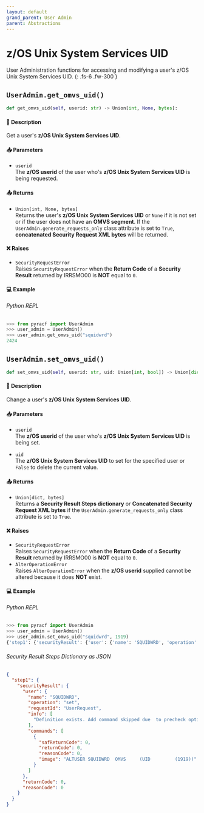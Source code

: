 ```yaml
---
layout: default
grand_parent: User Admin
parent: Abstractions
---
```


# z/OS Unix System Services UID

User Administration functions for accessing and modifying a user's z/OS Unix System Services UID. 
{: .fs-6 .fw-300 }

## `UserAdmin.get_omvs_uid()`

```python
def get_omvs_uid(self, userid: str) -> Union[int, None, bytes]:
```

#### 📄 Description

Get a user's **z/OS Unix System Services UID**.

#### 📥 Parameters
* `userid`<br>
  The **z/OS userid** of the user who's **z/OS Unix System Services UID** is being requested.

#### 📤 Returns
* `Union[int, None, bytes]`<br>
  Returns the user's **z/OS Unix System Services UID** or `None` if it is not set or if the user does not have an **OMVS segment**. If the `UserAdmin.generate_requests_only` class attribute is set to `True`, **concatenated Security Request XML bytes** will be returned.

#### ❌ Raises
* `SecurityRequestError`<br>
  Raises `SecurityRequestError` when the **Return Code** of a **Security Result** returned by IRRSMO00 is **NOT** equal to `0`.

#### 💻 Example

###### Python REPL
```python
>>> from pyracf import UserAdmin
>>> user_admin = UserAdmin()
>>> user_admin.get_omvs_uid("squidwrd")
2424
```

## `UserAdmin.set_omvs_uid()`

```python
def set_omvs_uid(self, userid: str, uid: Union[int, bool]) -> Union[dict, bytes]:
```

#### 📄 Description

Change a user's **z/OS Unix System Services UID**.

#### 📥 Parameters
* `userid`<br>
  The **z/OS userid** of the user who's **z/OS Unix System Services UID** is being set.

* `uid`<br>
  The **z/OS Unix System Services UID** to set for the specified user or `False` to delete the current value.

#### 📤 Returns
* `Union[dict, bytes]`<br>
  Returns a **Security Result Steps dictionary** or **Concatenated Security Request XML bytes** if the `UserAdmin.generate_requests_only` class attribute is set to `True`.

#### ❌ Raises
* `SecurityRequestError`<br>
  Raises `SecurityRequestError` when the **Return Code** of a **Security Result** returned by IRRSMO00 is **NOT** equal to `0`.
* `AlterOperationError`<br>
  Raises `AlterOperationError` when the **z/OS userid** supplied cannot be altered because it does **NOT** exist.

#### 💻 Example

###### Python REPL
```python
>>> from pyracf import UserAdmin
>>> user_admin = UserAdmin()
>>> user_admin.set_omvs_uid("squidwrd", 1919)
{'step1': {'securityResult': {'user': {'name': 'SQUIDWRD', 'operation': 'set', 'requestId': 'UserRequest', 'info': ['Definition exists. Add command skipped due  to precheck option'], 'commands': [{'safReturnCode': 0, 'returnCode': 0, 'reasonCode': 0, 'image': 'ALTUSER SQUIDWRD  OMVS     (UID         (1919))'}]}, 'returnCode': 0, 'reasonCode': 0}}}
```

###### Security Result Steps Dictionary as JSON
```json
{
  "step1": {
    "securityResult": {
      "user": {
        "name": "SQUIDWRD",
        "operation": "set",
        "requestId": "UserRequest",
        "info": [
          "Definition exists. Add command skipped due  to precheck option"
        ],
        "commands": [
          {
            "safReturnCode": 0,
            "returnCode": 0,
            "reasonCode": 0,
            "image": "ALTUSER SQUIDWRD  OMVS     (UID         (1919))"
          }
        ]
      },
      "returnCode": 0,
      "reasonCode": 0
    }
  }
}
```